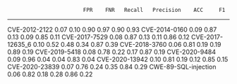                             FPR    FNR   Recall   Precision    ACC     F1
  ---------------------- ------ ------ -------- ----------- ------ ------
  CVE-2012-2122            0.07   0.10     0.90        0.97   0.90   0.93
  CVE-2014-0160            0.09   0.87     0.13        0.09   0.85   0.11
  CVE-2017-7529            0.08   0.87     0.13        0.11   0.86   0.12
  CVE-2017-12635_6         0.10   0.52     0.48        0.34   0.87   0.39
  CVE-2018-3760            0.06   0.81     0.19        0.19   0.89   0.19
  CVE-2019-5418            0.08   0.78     0.22        0.17   0.87   0.19
  CVE-2020-9484            0.09   0.96     0.04        0.04   0.83   0.04
  CVE-2020-13942           0.10   0.81     0.19        0.12   0.85   0.15
  CVE-2020-23839           0.07   0.76     0.24        0.35   0.84   0.29
  CWE-89-SQL-injection     0.06   0.82     0.18        0.28   0.86   0.22
